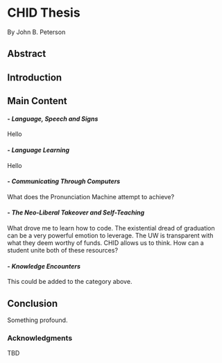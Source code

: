 # **CHID Thesis**
By John B. Peterson

## Abstract

## Introduction

## Main Content

#### - _Language, Speech and Signs_
Hello
#### - _Language Learning_
Hello
#### - _Communicating Through Computers_
What does the Pronunciation Machine attempt to achieve?
#### - _The Neo-Liberal Takeover and Self-Teaching_
What drove me to learn how to code. The existential dread of graduation can be a very powerful emotion to leverage. The UW is transparent with what they deem worthy of funds. CHID allows us to think. How can a student unite both of these resources?
#### - _Knowledge Encounters_
This could be added to the category above.
## Conclusion
Something profound.
### Acknowledgments
TBD

